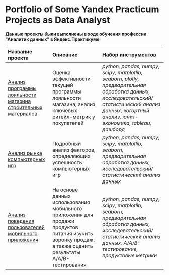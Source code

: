 # Portfolio of Some Yandex Practicum Projects as Data Analyst
**Данные проекты были выполнены в ходе обучения профессии "Аналитик данных" в Яндекс.Практикуме**

| Название проекта | Описание | Набор инструментов |
| :-------------------- | :--------------------- |:--------------------- |
| [Анализ программы лояльности магазина строительных материалов](https://github.com/NadezdaSh/Nadezhda-Shestaeva/tree/main/Retail_Customer%20loyalty%20program) | Оценка эффективности текущей программы лояльности магазина, анализ ключевых ритейл-метрик у покупателей | *python, pandas, numpy, scipy, matplotlib, seaborn, plotly, предварительная обработка данных, исследовательский/статистический анализ данных, когортный анализ, юнит-экономика, tableau, дашборд* |
| [Анализ рынка компьютерных игр](https://github.com/NadezdaSh/Nadezhda-Shestaeva/tree/main/%D0%A1omputer%20games%20analysis) | Подробный анализ факторов, определяющих успешность компьютерных игр | *python, pandas, numpy, scipy, matplotlib, seaborn, предварительная обработка данных, исследовательский/статистический анализ данных* |
| [Анализ поведения пользователей мобильного приложения]() | На основе данных использования мобильного приложения для продажи продуктов питания изучить воронку продаж, а также оценить результаты A/A/B-тестирования | *python, pandas, numpy, scipy, matplotlib, seaborn, предварительная обработка данных, исследовательский/статистический анализ данных, A/A/B-тестирование, продуктовые метрики* |
